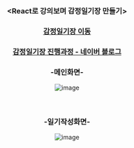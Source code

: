 <div align="center">
  
### <React로 강의보며 감정일기장 만들기>
### [감정일기장 이동](https://myh-diary.web.app/)

### [감정일기장 진행과정 - 네이버 블로그](https://blog.naver.com/PostView.naver?blogId=fldh3369&logNo=222625038302&categoryNo=7&parentCategoryNo=0&viewDate=&currentPage=5&postListTopCurrentPage=1&from=postView&userTopListOpen=true&userTopListCount=5&userTopListManageOpen=false&userTopListCurrentPage=5)


### -메인화면-
![image](https://user-images.githubusercontent.com/90823418/175884223-d9981fb5-3e3c-4016-b6b1-bc3ee7681615.png)
<br/> 
<br/> 
<br/> 
### -일기작성화면-
![image](https://user-images.githubusercontent.com/90823418/175884282-2fe52bd1-ed7b-49ba-9595-afb73446ce9e.png) 
</div>

